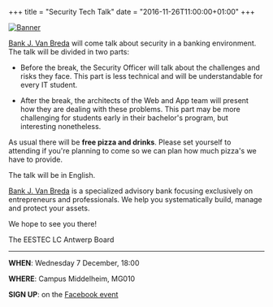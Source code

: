 +++
title = "Security Tech Talk"
date = "2016-11-26T11:00:00+01:00"
+++

[![Banner](/img/SecurityTechTalk800.png)](https://www.facebook.com/events/1648867848740044/)


[Bank J. Van Breda](https://www.bankvanbreda.be/) will come talk about security in a banking environment. The talk will be divided in two parts:

  - Before the break, the Security Officer will talk about the challenges and risks they face. This part is less technical and will be understandable for every IT student.

  - After the break, the architects of the Web and App team will present how they are dealing with these problems. This part may be more challenging for students early in their bachelor's program, but interesting nonetheless.

As usual there will be **free pizza and drinks**. Please set yourself to attending if you're planning to come so we can plan how much pizza's we have to provide.

The talk will be in English.

[Bank J. Van Breda](https://www.bankvanbreda.be/) is a specialized advisory bank focusing exclusively on entrepreneurs and professionals. We help you systematically build, manage and protect your assets.

We hope to see you there!

The EESTEC LC Antwerp Board

-----------------------------------

**WHEN**: Wednesday 7 December, 18:00

**WHERE**: Campus Middelheim, MG010

**SIGN UP**: on the [Facebook event](https://www.facebook.com/events/1648867848740044/)

